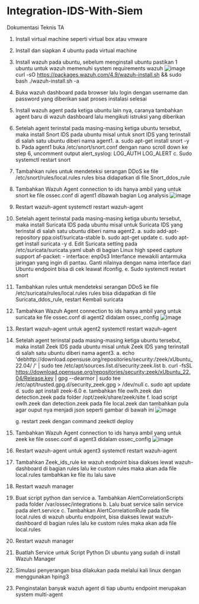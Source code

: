 # Integration-IDS-With-Siem
Dokumentasi Teknis TA
1.	Install virtual machine seperti virtual box atau vmware
2.	Install dan siapkan 4 ubuntu pada virtual machine
3.	Install wazuh pada ubuntu, sebelum menginstall ubuntu pastikan 1 ubuntu untuk wazuh memenuhi system requirements wazuh
![image](https://github.com/user-attachments/assets/a088f75a-5de5-41cb-926c-f8abbfe71cee)
curl -sO https://packages.wazuh.com/4.9/wazuh-install.sh && sudo bash ./wazuh-install.sh -a
4.	Buka wazuh dashboard pada browser lalu login dengan username dan password yang diberikan saat proses instalasi selesai
5.	Install wazuh agent pada ketiga ubuntu lain nya, caranya tambahkan agent baru di wazuh dashboard lalu mengikuti istruksi yang diberikan
6.	Setelah agent terinstal pada masing-masing ketiga ubuntu tersebut, maka install Snort IDS pada ubuntu misal untuk snort IDS yang terinstall di salah satu ubuntu diberi nama agent1. 
    a.	sudo apt-get install snort -y
    b.	Pada agent1 buka /etc/snort/snort.conf dengan nano scroll down ke step 6, uncomment output alert_syslog: LOG_AUTH LOG_ALERT
    c.	Sudo systemctl restart snort
7.	Tambahkan rules untuk mendeteksi serangan DDoS ke file /etc/snort/rules/local.rules rules bisa didapatkan di file Snort_ddos_rule
8.	Tambahkan Wazuh Agent connection to ids hanya ambil yang untuk snort ke file ossec.conf di agent1 dibawah bagian Log analysis
![image](https://github.com/user-attachments/assets/f618cc00-1df1-47da-b264-6c7bacccfd15)

9.	Restart wazuh-agent systemctl restart wazuh-agent
10.	Setelah agent terinstal pada masing-masing ketiga ubuntu tersebut, maka install Suricata IDS pada ubuntu misal untuk Suricata IDS yang terinstal di salah satu ubuntu diberi nama agent2. 
    a.	sudo add-apt-repository ppa:oisf/suricata-stable 
    b.	sudo apt-get update 
    c.	sudo apt-get install suricata -y
    d.	Edit Suricata setting pada /etc/suricata/suricata.yaml ubah di bagian
        Linux high speed capture support
        af-packet:
          - interface: enp0s3
        Interfance mewakili antarmuka jaringan yang ingin di pantau. Ganti nilainya dengan nama interface dari Ubuntu endpoint bisa di cek leawat ifconfig. 
    e.	Sudo systemctl restart snort
11.	Tambahkan rules untuk mendeteksi serangan DDoS ke file /etc/suricata/rules/local.rules rules bisa didapatkan di file Suricata_ddos_rule, restart Kembali suricata
12.	Tambahkan Wazuh Agent connection to ids hanya ambil yang untuk suricata ke file ossec.conf di agent2 didalam ossec_config
![image](https://github.com/user-attachments/assets/9255a1d1-639a-4741-8fb6-19260f19fe77)

13.	Restart wazuh-agent untuk agent2 systemctl restart wazuh-agent
14.	Setelah agent terinstal pada masing-masing ketiga ubuntu tersebut, maka install Zeek IDS pada ubuntu misal untuk Zeek IDS yang terinstall di salah satu ubuntu diberi nama agent3. 
    a.	echo 'debhttp://download.opensuse.org/repositories/security:/zeek/xUbuntu_22.04/ /' | sudo tee /etc/apt/sources.list.d/security:zeek.list 
    b.	curl -fsSL https://download.opensuse.org/repositories/security:zeek/xUbuntu_22.04/Release.key | gpg --dearmor | sudo tee /etc/apt/trusted.gpg.d/security_zeek.gpg > /dev/null 
    c.	sudo apt update 
    d.	sudo apt install zeek-6.0 
    e.	tambahkan file owlh.zeek dan detection.zeek pada folder /opt/zeek/share/zeek/site 
    f.	load script owlh.zeek dan detection.zeek pada file local.zeek dan tambahkan pula agar ouput nya menjadi json seperti gambar di bawah ini
         ![image](https://github.com/user-attachments/assets/f0306adc-e327-41ca-ab4e-686350e2c68b)
    
    g.	restart zeek dengan command zeekctl deploy
15.	Tambahkan Wazuh Agent connection to ids hanya ambil yang untuk zeek ke file ossec.conf di agent3 didalam ossec_config
   ![image](https://github.com/user-attachments/assets/210c1fc2-12d4-4e71-b568-63d276a70ee1)

16.	Restart wazuh-agent untuk agent3 systemctl restart wazuh-agent
17.	Tambahkan Zeek_ids_rule ke wazuh endpoint bisa diakses lewat wazuh-dashboard di bagian rules lalu ke custom rules maka akan ada file local.rules tambahkan ke file itu lalu save
18.	Restart wazuh manager
19.	Buat script python dan service
    a.	Tambahkan AlertCorrelationScripts pada folder /var/ossec/integrations
    b.	Lalu buat service salin service pada alert.service
    c.	Tambahkan AlertCorrelationRule pada file local.rules di wazuh ubuntu endpoint, bisa diakses lewat wazuh-dashboard di bagian rules lalu ke custom rules maka akan ada file local.rules
20.	Restart wazuh manager
21.	Buatlah Service untuk Script Python Di ubuntu yang sudah di install Wazuh Manager 
22.	Simulasi penyerangan bisa dilakukan pada melalui kali linux dengan menggunakan hping3
23.	Penginstalan banyak wazuh agent di tiap ubuntu endpoint merupakan system multi-agent



